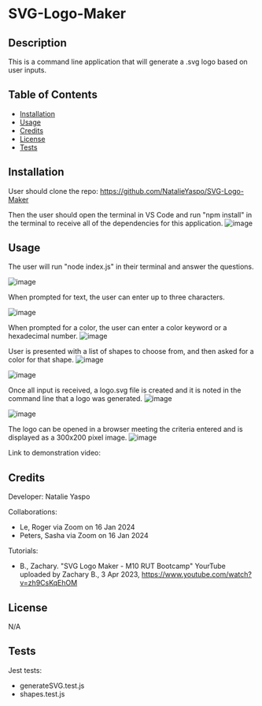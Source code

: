 # SVG-Logo-Maker

## Description

This is a command line application that will generate a .svg logo based on user inputs.

## Table of Contents

- [Installation](#installation)
- [Usage](#usage)
- [Credits](#credits)
- [License](#license)
- [Tests](#tests)

## Installation

User should clone the repo: https://github.com/NatalieYaspo/SVG-Logo-Maker

Then the user should open the terminal in VS Code and run "npm install" in the terminal to receive all of the dependencies for this application.
![image](https://github.com/NatalieYaspo/SVG-Logo-Maker/assets/149972640/7c921142-f636-4c77-980b-d0f3f8023be7)

## Usage

The user will run "node index.js" in their terminal and answer the questions.

![image](https://github.com/NatalieYaspo/SVG-Logo-Maker/assets/149972640/2a299013-1c1b-42e5-97b4-db366b033838)

When prompted for text, the user can enter up to three characters.

![image](https://github.com/NatalieYaspo/SVG-Logo-Maker/assets/149972640/ba9c9e7e-12ee-4b4c-99f4-97dd206950ad)

When prompted for a color, the user can enter a color keyword or a hexadecimal number.
![image](https://github.com/NatalieYaspo/SVG-Logo-Maker/assets/149972640/3fd39604-d15c-4af3-abd5-d9840e27629d)

User is presented with a list of shapes to choose from, and then asked for a color for that shape.
![image](https://github.com/NatalieYaspo/SVG-Logo-Maker/assets/149972640/44606702-2266-440a-9378-ca298d2dbae4)

![image](https://github.com/NatalieYaspo/SVG-Logo-Maker/assets/149972640/c9269362-4192-4fac-bf89-3bde7b007664)

Once all input is received, a logo.svg file is created and it is noted in the command line that a logo was generated.
![image](https://github.com/NatalieYaspo/SVG-Logo-Maker/assets/149972640/d471dcbc-bfc4-42f6-8adc-5bc4ca4f5877)

![image](https://github.com/NatalieYaspo/SVG-Logo-Maker/assets/149972640/add36a97-1d96-449a-adaf-c00fbbd2f1ee)

The logo can be opened in a browser meeting the criteria entered and is displayed as a 300x200 pixel image.
![image](https://github.com/NatalieYaspo/SVG-Logo-Maker/assets/149972640/d7690537-b157-4428-b182-9a565792d97b)

Link to demonstration video:

## Credits

Developer: Natalie Yaspo

Collaborations:
- Le, Roger via Zoom on 16 Jan 2024
- Peters, Sasha via Zoom on 16 Jan 2024

Tutorials: 
- B., Zachary. "SVG Logo Maker - M10 RUT Bootcamp" YourTube uploaded by Zachary B., 3 Apr 2023, https://www.youtube.com/watch?v=zh9CsKqEhOM

## License

N/A

## Tests

Jest tests:
- generateSVG.test.js
- shapes.test.js

